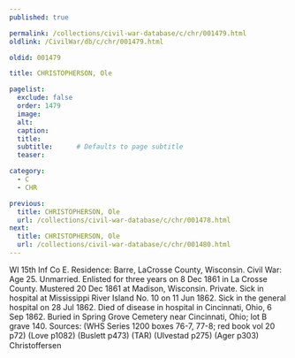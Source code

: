 ```yaml
---
published: true

permalink: /collections/civil-war-database/c/chr/001479.html
oldlink: /CivilWar/db/c/chr/001479.html

oldid: 001479

title: CHRISTOPHERSON, Ole

pagelist:
  exclude: false
  order: 1479
  image: 
  alt:
  caption:
  title:
  subtitle:      # Defaults to page subtitle
  teaser:

category: 
  - C 
  - CHR

previous:
  title: CHRISTOPHERSON, Ole
  url: /collections/civil-war-database/c/chr/001478.html  
next:
  title: CHRISTOPHERSON, Ole
  url: /collections/civil-war-database/c/chr/001480.html   
---
```

WI 15th Inf Co E. Residence: Barre, LaCrosse County, Wisconsin. Civil War: Age 25. Unmarried. Enlisted for three years on 8 Dec 1861 in La Crosse County. Mustered 20 Dec 1861 at Madison, Wisconsin. Private. Sick in hospital at Mississippi River Island No. 10 on 11 Jun 1862. Sick in the general hospital on 28 Jul 1862. Died of disease in hospital in Cincinnati, Ohio, 6 Sep 1862. Buried in Spring Grove Cemetery near Cincinnati, Ohio; lot B grave 140. Sources: (WHS Series 1200 boxes 76-7, 77-8; red book vol 20 p72) (Love p1082) (Buslett p473) (TAR) (Ulvestad p275) (Ager p303) &#147;Christoffersen&#148;